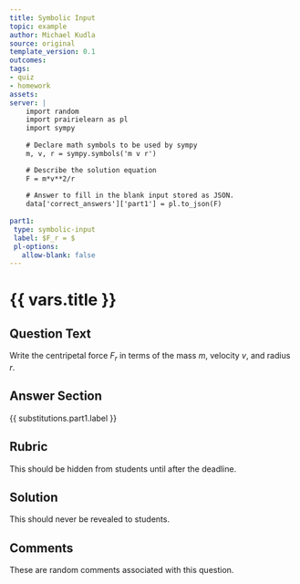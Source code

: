 ```yaml
---
title: Symbolic Input
topic: example
author: Michael Kudla
source: original
template_version: 0.1
outcomes:
tags:
- quiz
- homework
assets:
server: |
    import random    
    import prairielearn as pl
    import sympy
    
    # Declare math symbols to be used by sympy
    m, v, r = sympy.symbols('m v r')

    # Describe the solution equation
    F = m*v**2/r
    
    # Answer to fill in the blank input stored as JSON.
    data['correct_answers']['part1'] = pl.to_json(F)
    
part1:
 type: symbolic-input
 label: $F_r = $
 pl-options:
   allow-blank: false
---
```

# {{ vars.title }}

## Question Text

Write the centripetal force $F_r$ in terms of the mass $m$, velocity $v$, and radius $r$.

## Answer Section

{{ substitutions.part1.label }}

## Rubric

This should be hidden from students until after the deadline.

## Solution

This should never be revealed to students.

## Comments

These are random comments associated with this question.
